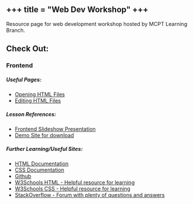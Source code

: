 +++
title = "Web Dev Workshop"
+++
---

Resource page for web development workshop hosted by MCPT Learning Branch.

## Check Out:

### Frontend
##### Useful Pages:
* [Opening HTML Files](running-html-files)
* [Editing HTML Files](editing-html-files)

##### Lesson References:
* [Frontend Slideshow Presentation](https://docs.google.com/presentation/d/1fhUVQvZV53X1oIdK8iw3iA0bn0Jci9rdDypa56yXniA/edit?usp=sharing)
* [Demo Site for download](https://github.com/mcpt/learning-2022)

##### Further Learning/Useful Sites:
* [HTML Documentation](https://developer.mozilla.org/en-US/docs/Web/HTML)
* [CSS Documentation](https://developer.mozilla.org/en-US/docs/Web/CSS)
* [Github](https://github.com/)
* [W3Schools HTML - Helpful resource for learning](https://www.w3schools.com/html/default.asp)
* [W3Schools CSS - Helpful resource for learning](https://www.w3schools.com/css/default.asp)
* [StackOverflow - Forum with plenty of questions and answers](https://stackoverflow.com/)
